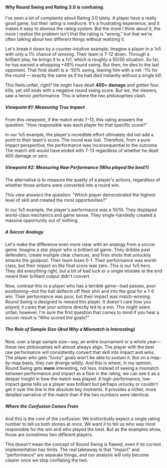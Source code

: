 #### Why Round Swing and Rating 3.0 is confusing.

I've seen a lot of complaints about Rating 3.0 lately. A player have a really good game, but their rating is mediocre. It's a frustrating experience, and it makes it easy to dismiss the rating system. But the more I think about it, the more I realize the problem isn't that the rating is "wrong," but that we're often talking about two different things without realizing it.

Let's break it down by a counter-intuitive example. Imagine a player in a 1v5 with only a 1% chance of winning. Their team is 7-12 down. Through a brilliant play, he brings it to a 1v1, which is roughly a 50/50 situation. So far, he has earned a whopping +49% round swing. But then, he dies to the last opponent. That final death is a -50% swing, leaving him with a net -1% for the round — exactly the same as if he had died instantly without a single kill.

This feels unfair, right? He might have dealt **400+ damage** and gotten four kills, yet still ends with a negative round swing score. But we, the viewers, saw a heroic performance. This is where the two philosophies clash.

##### Viewpoint #1: Measuring True Impact

From this viewpoint, if the match ends 7-13, this rating answers the question: "How responsible was each player for that specific score?"

In our 1v5 example, the player's incredible effort ultimately did not add a point to their team's score. The round was lost. Therefore, from a pure impact perspective, the performance was inconsequential to the outcome. The match still would have ended with 7-13 regardless of whether he dealt 400 damage or zero.

##### Viewpoint #2: Measuring Raw Performance (Who played the best?)

The alternative is to measure the quality of a player's actions, regardless of whether those actions were converted into a round win.

This view answers the question: "Which player demonstrated the highest level of skill and created the most opportunities?"

In our 1v5 example, the player's performance was a 10/10. They displayed world-class mechanics and game sense. They single-handedly created a massive opportunity out of nothing.

##### A Soccer Analogy

Let's make the difference even more clear with an analogy from a soccer game. Imagine a star player who is brilliant all game. They dribble past defenders, create multiple clear chances, and fires shots that unluckily smacks the goalpost. Their team loses 0-1. Their performance was world-class, but their impact on the final score was zero. This is our 1v5 hero. They did everything right, but a bit of bad luck or a single mistake at the end meant their brilliant output didn't convert.

Now, contrast this to a player who has a terrible game—bad passes, poor positioning—but the ball deflects off their shin and into the goal for a 1-0 win. Their performance was poor, but their impact was match-winning. Round Swing is designed to reward this player. It doesn't care how you played; it cares that your actions directly led to a win. This might seem unfair, however, I'm sure the first question that comes to mind if you hear a soccer result is "Who scored the goals?"

##### The Role of Sample Size (And Why a Mismatch is Interesting)

Now, over a large sample size—say, an entire tournament or a whole year—these two philosophies will almost always align. The player with the best raw performance will consistently convert that skill into impact and wins. The player who gets "lucky" goals won't be able to sustain it. But on a map-by-map basis, they can diverge wildly. And this is where, in my opinion, Round Swing gets **more** interesting, not less. Instead of seeing a mismatch between performance and impact as a flaw in the rating, we can see it as a deeper insight in how the match was played. A high-performance, low-impact game tells us a player was brilliant but perhaps unlucky or couldn't get it over the line in the absolute key moments. It provides a richer, more detailed narrative of the match than if the two numbers were identical.

##### Where the Confusion Comes From

And this is the core of the confusion: We instinctively expect a single rating number to tell us both stories at once. We want it to tell us who was most responsible for the win and who played the best. But as the examples show, those are sometimes two different players.

This doesn't mean the concept of Round Swing is flawed, even if its current implementation has limits. The real takeaway is that "impact" and "performance" are separate things, and our analysis will only become clearer once we stop conflating the two.
